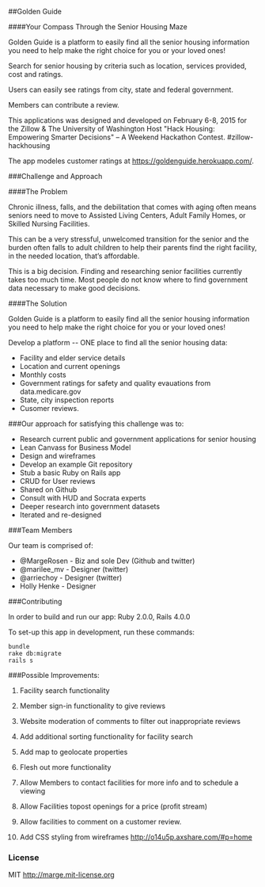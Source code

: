 
##Golden Guide

####Your Compass Through the Senior Housing Maze

Golden Guide is a platform to easily find all the senior housing information you
need to help make the right choice for you or your loved ones!

Search for senior housing by criteria such as location, services provided,
cost and ratings.

Users can easily see ratings from city, state and federal government.

Members can contribute a review.

This applications was designed and developed on February 6-8, 2015 for the
Zillow & The University of Washington Host "Hack Housing: Empowering Smarter
Decisions" – A Weekend Hackathon Contest. #zillow-hackhousing

The app modeles customer ratings at https://goldenguide.herokuapp.com/.


###Challenge and Approach

####The Problem

Chronic illness, falls, and the debilitation that comes with aging often
means seniors need to move to Assisted Living Centers, Adult Family Homes, or
Skilled Nursing Facilities.

This can be a very stressful, unwelcomed transition for the senior and the
burden often falls to adult children to help their parents find the right
facility, in the needed location, that’s affordable.

This is a big decision. Finding and researching senior facilities currently takes
too much time.  Most people do not know where to find government data necessary
to make good decisions.


####The Solution

Golden Guide is a platform to easily find all the senior housing information
you need to help make the right choice for you or your loved ones!

Develop a platform -- ONE place to find all the senior housing data:

* Facility and elder service details
* Location and current openings
* Monthly costs
* Government ratings for safety and quality evauations from data.medicare.gov
* State, city inspection reports
* Cusomer reviews.


###Our approach for satisfying this challenge was to:

* Research current public and government applications for senior housing
* Lean Canvass for Business Model
* Design and wireframes
* Develop an example Git repository
* Stub a basic Ruby on Rails app
* CRUD for User reviews
* Shared on Github
* Consult with HUD and Socrata experts
* Deeper research into government datasets
* Iterated and re-designed


###Team Members

Our team is comprised of:

* @MargeRosen - Biz and sole Dev (Github and twitter)
* @marilee_mv - Designer (twitter)
* @arriechoy -  Designer (twitter)
* Holly Henke - Designer

###Contributing

In order to build and run our app:  Ruby 2.0.0, Rails 4.0.0

To set-up this app in development, run these commands:

```
bundle
rake db:migrate
rails s
```

###Possible Improvements:

1)  Facility search functionality

2)  Member sign-in functionality to give reviews

3)  Website moderation of comments to filter out inappropriate reviews

4)  Add additional sorting functionality for facility search

5)  Add map to geolocate properties

6)  Flesh out more functionality

7)  Allow Members to contact facilities for more info and to schedule a viewing

8)  Allow Facilities topost openings for a price (profit stream)

9)  Allow facilities to comment on a customer review.

10)  Add CSS styling from wireframes http://o14u5p.axshare.com/#p=home


### License

MIT http://marge.mit-license.org
